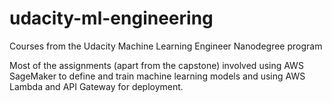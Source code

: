 # udacity-ml-engineering
Courses from the Udacity Machine Learning Engineer Nanodegree program

Most of the assignments (apart from the capstone) involved using AWS SageMaker to define and train machine learning models and using AWS Lambda and API Gateway for deployment.
